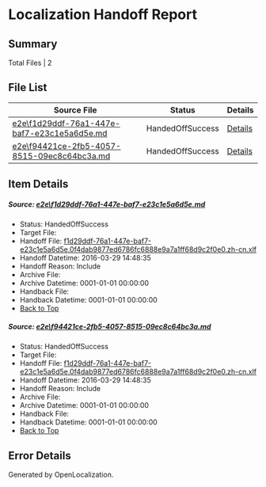 # <a name='report-top'></a> Localization Handoff Report

## Summary
 Total Files | 2

## File List
 Source File | Status | Details 
 ----------- | ------ | ------- 
 [e2e\f1d29ddf-76a1-447e-baf7-e23c1e5a6d5e.md](https://github.com/OpenLocalizationTest/oltest/blob/791d575971f33f74498dc33eeb6909b877bb6248/e2e/f1d29ddf-76a1-447e-baf7-e23c1e5a6d5e.md) | HandedOffSuccess | [Details](#0652ef19bf198a8c872f1bb294ad7071a4a3cb7f3)
 [e2e\f94421ce-2fb5-4057-8515-09ec8c64bc3a.md](https://github.com/OpenLocalizationTest/oltest/blob/791d575971f33f74498dc33eeb6909b877bb6248/e2e/f94421ce-2fb5-4057-8515-09ec8c64bc3a.md) | HandedOffSuccess | [Details](#0652ef19bf198a8c872f1bb294ad7071a4a3cb7f4)

## Item Details
##### <a name='0652ef19bf198a8c872f1bb294ad7071a4a3cb7f3'></a> Source: [e2e\f1d29ddf-76a1-447e-baf7-e23c1e5a6d5e.md](https://github.com/OpenLocalizationTest/oltest/blob/791d575971f33f74498dc33eeb6909b877bb6248/e2e/f1d29ddf-76a1-447e-baf7-e23c1e5a6d5e.md)
* Status: HandedOffSuccess
* Target File: 
* Handoff File: [f1d29ddf-76a1-447e-baf7-e23c1e5a6d5e.0f4dab9877ed6786fc6888e9a7a1ff68d9c2f0e0.zh-cn.xlf](https://github.com/OpenLocalizationTestOrg/olhandoff-e2e/blob/6f000686b396406535f50c5af4fb8465435860f3/ol-handoff/OpenLocalizationTestOrg/oltest.zh-cn/ci/ht/f1d29ddf-76a1-447e-baf7-e23c1e5a6d5e.0f4dab9877ed6786fc6888e9a7a1ff68d9c2f0e0.zh-cn.xlf)
* Handoff Datetime: 2016-03-29 14:48:35
* Handoff Reason: Include
* Archive File: 
* Archive Datetime: 0001-01-01 00:00:00
* Handback File: 
* Handback Datetime: 0001-01-01 00:00:00
* [Back to Top](#report-top)

##### <a name='0652ef19bf198a8c872f1bb294ad7071a4a3cb7f4'></a> Source: [e2e\f94421ce-2fb5-4057-8515-09ec8c64bc3a.md](https://github.com/OpenLocalizationTest/oltest/blob/791d575971f33f74498dc33eeb6909b877bb6248/e2e/f94421ce-2fb5-4057-8515-09ec8c64bc3a.md)
* Status: HandedOffSuccess
* Target File: 
* Handoff File: [f1d29ddf-76a1-447e-baf7-e23c1e5a6d5e.0f4dab9877ed6786fc6888e9a7a1ff68d9c2f0e0.zh-cn.xlf](https://github.com/OpenLocalizationTestOrg/olhandoff-e2e/blob/6f000686b396406535f50c5af4fb8465435860f3/ol-handoff/OpenLocalizationTestOrg/oltest.zh-cn/ci/ht/f1d29ddf-76a1-447e-baf7-e23c1e5a6d5e.0f4dab9877ed6786fc6888e9a7a1ff68d9c2f0e0.zh-cn.xlf)
* Handoff Datetime: 2016-03-29 14:48:35
* Handoff Reason: Include
* Archive File: 
* Archive Datetime: 0001-01-01 00:00:00
* Handback File: 
* Handback Datetime: 0001-01-01 00:00:00
* [Back to Top](#report-top)


## Error Details

Generated by OpenLocalization.
